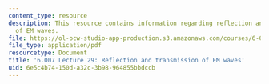 ```yaml
---
content_type: resource
description: This resource contains information regarding reflection and transmission
  of EM waves.
file: https://ol-ocw-studio-app-production.s3.amazonaws.com/courses/6-007-electromagnetic-energy-from-motors-to-lasers-spring-2011/6e5c4b74150da32c3b98964855bbdccb_MIT6_007S11_lec29.pdf
file_type: application/pdf
resourcetype: Document
title: '6.007 Lecture 29: Reflection and transmission of EM waves'
uid: 6e5c4b74-150d-a32c-3b98-964855bbdccb
---
```

